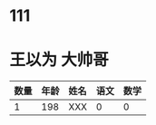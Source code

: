 # 111
# 王以为 大帅哥
|数量|年龄|姓名|语文|数学
|:----|:-----|:----|:----|:-----
|1|198|XXX|0|0
<!--stackedit_data:
eyJoaXN0b3J5IjpbNTI5NjE3MDM0XX0=
-->